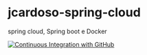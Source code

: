 # jcardoso-spring-cloud
spring cloud, Spring boot e Docker


[![Continuous Integration with GitHub](https://github.com/JadersonCardoso/jcardoso-spring-cloud/actions/workflows/docker-publish.yml/badge.svg)](https://github.com/JadersonCardoso/jcardoso-spring-cloud/actions/workflows/docker-publish.yml)
